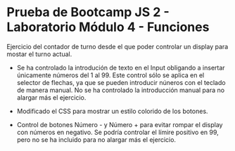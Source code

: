 # Prueba de Bootcamp JS 2 - Laboratorio Módulo 4 - Funciones

Ejercicio del contador de turno desde el que poder controlar un display para mostar el turno actual.

* Se ha controlado la introdución de texto en el Input obligando a insertar únicamente números del 1 al 99. Este control sólo se aplica en el selector de flechas, ya que se pueden introducir núneros con el teclado de manera manual. No se ha controlado la introducción manual para no alargar más el ejercicio.

* Modificado el CSS para mostrar un estilo colorido de los botones.

* Control de botones Número - y Número + para evitar rompar el display con números en negativo. Se podría controlar el límire positivo en 99, pero no se ha incluido para no alargar más el ejercicio.